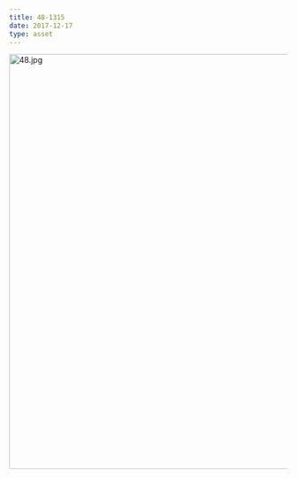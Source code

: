 ```yaml
---
title: 48-1315
date: 2017-12-17
type: asset
---
```

<img src="https://histologylab.ctl.columbia.edu/assets/images/48.jpg" height="750" alt="48.jpg" style="margin: 0;padding: 0;border: 0;">
